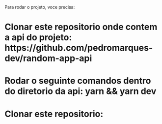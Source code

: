 Para rodar o projeto, voce precisa:
<h1>Clonar este repositorio onde contem a api do projeto: https://github.com/pedromarques-dev/random-app-api</h1>
<h1>Rodar o seguinte comandos dentro do diretorio da api: yarn && yarn dev</h1>
<h1>Clonar este repositorio: </h1>
